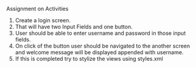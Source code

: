 Assignment on Activities

1. Create a login screen.
2. That will have two Input Fields and one button. 
3. User should be able to enter username and password in those input fields.
4. On click of the button user should be navigated to the another screen and welcome message will be displayed appended with username.
5. If this is completed try to stylize the views using styles.xml
